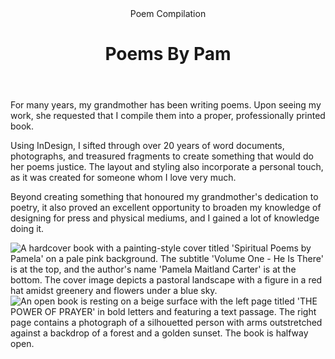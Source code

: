 <head>
  <title>Poems By Pam</title>
  <meta property="og:title" content="Poems By Pam"/>
</head>

<header>
	 Poem Compilation
	<h1>
		Poems By Pam
	</h1>
</header>

For many years, my grandmother has been writing poems. Upon seeing my work, she requested that I compile them into a proper, professionally printed book.

Using InDesign, I sifted through over 20 years of word documents, photographs, and treasured fragments to create something that would do her poems justice. The layout and styling also incorporate a personal touch, as it was created for someone whom I love very much.

Beyond creating something that honoured my grandmother's dedication to poetry, it also proved an excellent opportunity to broaden my knowledge of designing for press and physical mediums, and I gained a lot of knowledge doing it.

<img id="left" src="https://autumn.revolt.chat/attachments/lSH-X8OWpTKjR2QXZM7Y35B0w5o32GjQmACOkTlJPs" alt="A hardcover book with a painting-style cover titled 'Spiritual Poems by Pamela' on a pale pink background. The subtitle 'Volume One - He Is There' is at the top, and the author's name 'Pamela Maitland Carter' is at the bottom. The cover image depicts a pastoral landscape with a figure in a red hat amidst greenery and flowers under a blue sky." />

<img id="right" src="https://autumn.revolt.chat/attachments/jSP2GLY4xKnxMK_7qOT0P_Ev4hw00RqmDZvp53W3Fw" alt="An open book is resting on a beige surface with the left page titled 'THE POWER OF PRAYER' in bold letters and featuring a text passage. The right page contains a photograph of a silhouetted person with arms outstretched against a backdrop of a forest and a golden sunset. The book is halfway open." />
